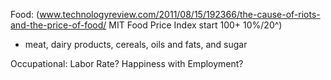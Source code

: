 Food: (www.technologyreview.com/2011/08/15/192366/the-cause-of-riots-and-the-price-of-food/ MIT Food Price Index start 100+ 10%/20^)
- meat, dairy products, cereals, oils and fats, and sugar

Occupational: Labor Rate? Happiness with Employment?